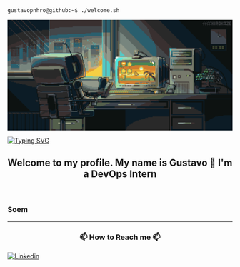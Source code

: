 ```console
gustavopnhro@github:~$ ./welcome.sh
```

<img src="./img/Welcome.gif" alt="Welcome" align="center"></img>

<a href="https://www.linkedin.com/in/gustavo-pinheiro-0151b0274" align="center"><img src="https://readme-typing-svg.herokuapp.com?font=Fira+Code&size=40&duration=2000&pause=1000&color=448500&random=false&width=435&lines=My+name+is+Gustavo;and+I'm+Intern+DevOps" alt="Typing SVG"/></a>

<h2 align="center">  Welcome to my profile. My name is Gustavo 🌲 I'm a DevOps Intern</h2>
<div>
⠀⠀<h3>Soem </h3>
<hr>
<h3 align="center">📫 How to Reach me 📫</h3>
<a href="https://www.linkedin.com/in/gustavo-pinheiro-0151b0274" target="_blank"> <img src="https://img.shields.io/badge/-LinkedIn-%230077B5?style=for-the-badge&logo=linkedin&logoColor=white)https://img.shields.io/badge/-LinkedIn-%230077B5?style=for-the badge&logo=linkedin&logoColor=white" alt="Linkedin" align="center" target="_blank"></img></a>


